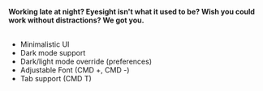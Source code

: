 **Working late at night? Eyesight isn't what it used to be? Wish you could work without distractions? We got you.**<br><br>
<ul>
<li>Minimalistic UI</li>
<li>Dark mode support</li>
<li>Dark/light mode override (preferences)</li>
<li>Adjustable Font (CMD +, CMD -)</li>
<li>Tab support (CMD T)</li>
</ul>